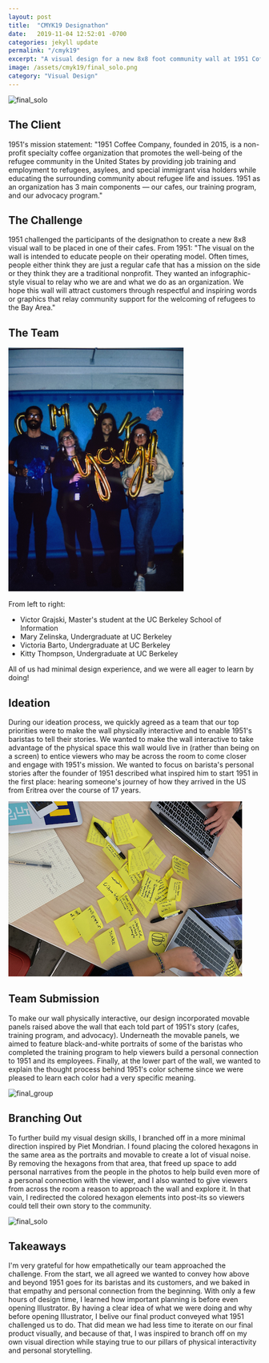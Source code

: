 ```yaml
---
layout: post
title:  "CMYK19 Designathon"
date:   2019-11-04 12:52:01 -0700
categories: jekyll update
permalink: "/cmyk19"
excerpt: "A visual design for a new 8x8 foot community wall at 1951 Coffee Company as part of the CMYK19 Designathon at UC Berkeley"
image: /assets/cmyk19/final_solo.png
category: "Visual Design"
---
```


<img src="/assets/cmyk19/final_solo.png" alt="final_solo" />

## The Client
1951's mission statement: "1951 Coffee Company, founded in 2015, is a non-profit specialty coffee organization that promotes the well-being of the refugee community in the United States by providing job training and employment to refugees, asylees, and special immigrant visa holders while educating the surrounding community about refugee life and issues. 1951 as an organization has 3 main components — our cafes, our training program, and our advocacy program."

## The Challenge
1951 challenged the participants of the designathon to create a new 8x8 visual wall to be placed in one of their cafes. From 1951: "The visual on the wall is intended to educate people on their operating model. Often times, people either think they are just a regular cafe that has a mission on the side or they think they are a traditional nonprofit. They wanted an infographic-style visual to relay who we are and what we do as an organization. We hope this wall will attract customers through respectful and inspiring words or graphics that relay community support for the welcoming of refugees to the Bay Area."

## The Team
<img src="/assets/cmyk19/team.png" alt="team" />

From left to right:
* Victor Grajski, Master's student at the UC Berkeley School of Information
* Mary Zelinska, Undergraduate at UC Berkeley
* Victoria Barto, Undergraduate at UC Berkeley
* Kitty Thompson, Undergraduate at UC Berkeley

All of us had minimal design experience, and we were all eager to learn by doing!

## Ideation
During our ideation process, we quickly agreed as a team that our top priorities were to make the wall physically interactive and to enable 1951's baristas to tell their stories. We wanted to make the wall interactive to take advantage of the physical space this wall would live in (rather than being on a screen) to entice viewers who may be across the room to come closer and engage with 1951's mission. We wanted to focus on barista's personal stories after the founder of 1951 described what inspired him to start 1951 in the first place: hearing someone's journey of how they arrived in the US from Eritrea over the course of 17 years.

<img src="/assets/cmyk19/post_it.png" alt="post_it" />


## Team Submission
To make our wall physically interactive, our design incorporated movable panels raised above the wall that each told part of 1951's story (cafes, training program, and advocacy). Underneath the movable panels, we aimed to feature black-and-white portraits of some of the baristas who completed the training program to help viewers build a personal connection to 1951 and its employees. Finally, at the lower part of the wall, we wanted to explain the thought process behind 1951's color scheme since we were pleased to learn each color had a very specific meaning.

<img src="/assets/cmyk19/final_group.jpg" alt="final_group" />

## Branching Out
To further build my visual design skills, I branched off in a more minimal direction inspired by Piet Mondrian. I found placing the colored hexagons in the same area as the portraits and movable to create a lot of visual noise. By removing the hexagons from that area, that freed up space to add personal narratives from the people in the photos to help build even more of a personal connection with the viewer, and I also wanted to give viewers from across the room a reason to approach the wall and explore it. In that vain, I redirected the colored hexagon elements into post-its so viewers could tell their own story to the community.

<img src="/assets/cmyk19/final_solo.png" alt="final_solo" />

## Takeaways
I'm very grateful for how empathetically our team approached the challenge. From the start, we all agreed we wanted to convey how above and beyond 1951 goes for its baristas and its customers, and we baked in that empathy and personal connection from the beginning. With only a few hours of design time, I learned how important planning is before even opening Illustrator. By having a clear idea of what we were doing and why before opening Illustrator, I belive our final product conveyed what 1951 challenged us to do. That did mean we had less time to iterate on our final product visually, and because of that, I was inspired to branch off on my own visual direction while staying true to our pillars of physical interactivity and personal storytelling.
